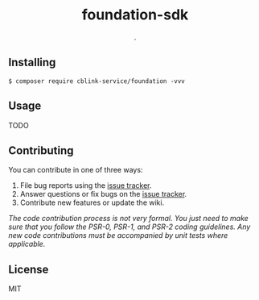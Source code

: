 <h1 align="center"> foundation-sdk </h1>

<p align="center"> .</p>


## Installing

```shell
$ composer require cblink-service/foundation -vvv
```

## Usage

TODO

## Contributing

You can contribute in one of three ways:

1. File bug reports using the [issue tracker](https://github.com/cblink-service/idaas-sdk/issues).
2. Answer questions or fix bugs on the [issue tracker](https://github.com/cblink-service/idaas-sdk/issues).
3. Contribute new features or update the wiki.

_The code contribution process is not very formal. You just need to make sure that you follow the PSR-0, PSR-1, and PSR-2 coding guidelines. Any new code contributions must be accompanied by unit tests where applicable._

## License

MIT